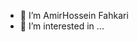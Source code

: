 - 👋 I’m AmirHossein Fahkari
- 👀 I’m interested in ...


<!---
amirho3einfi/amirho3einfi is a ✨ special ✨ repository because its `README.md` (this file) appears on your GitHub profile.
You can click the Preview link to take a look at your changes.
--->
